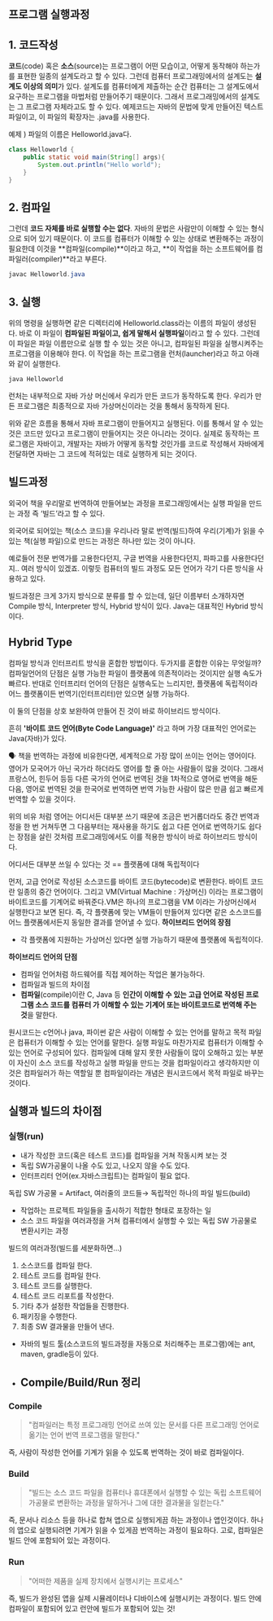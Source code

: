 ## 프로그램 실행과정

## 1. **코드작성**

**코드**(code) 혹은 **소스**(source)는 프로그램이 어떤 모습이고, 어떻게 동작해야 하는가를 표현한 일종의 설계도라고 할 수 있다. 그런데 컴퓨터 프로그래밍에서의 설계도는 **설계도 이상의 의미**가 있다. 설계도를 컴퓨터에게 제출하는 순간 컴퓨터는 그 설계도에서 요구하는 프로그램을 마법처럼 만들어주기 때문이다. 그래서 프로그래밍에서의 설계도는 그 프로그램 자체라고도 할 수 있다. 예제코드는 자바의 문법에 맞게 만들어진 텍스트 파일이고, 이 파일의 확장자는 .java를 사용한다.

예제 ) 파일의 이름은 Helloworld.java다.

```java
class Helloworld {
	public static void main(String[] args){
		System.out.println("Hello world");
	}
}
```

## 2. **컴파일**

그런데 **코드 자체를 바로 실행할 수는 없다**. 자바의 문법은 사람만이 이해할 수 있는 형식으로 되어 있기 때문이다. 이 코드를 컴퓨터가 이해할 수 있는 상태로 변환해주는 과정이 필요한데 이것을 **컴파일(compile)**이라고 하고, **이 작업을 하는 소프트웨어를 컴파일러(compiler)**라고 부른다.

```java
javac Helloworld.java
```

## 3. **실행**

위의 명령을 실행하면 같은 디렉터리에 Helloworld.class라는 이름의 파일이 생성된다. 
바로 이 파일이 **컴파일된 파일이고, 쉽게 말해서 실행파일**이라고 할 수 있다. 그런데 이 파일은 파일 이름만으로 실행 할 수 있는 것은 아니고, 컴파일된 파일을 실행시켜주는 프로그램을 이용해야 한다. 이 작업을 하는 프로그램을 런처(launcher)라고 하고 아래와 같이 실행한다.

```java
java Helloworld
```

런처는 내부적으로 자바 가상 머신에서 우리가 만든 코드가 동작하도록 한다. 우리가 만든 프로그램은 최종적으로 자바 가상머신이라는 것을 통해서 동작하게 된다.

위와 같은 흐름을 통해서 자바 프로그램이 만들어지고 실행된다. 이를 통해서 알 수 있는 것은 코드만 있다고 프로그램이 만들어지는 것은 아니라는 것이다. 실제로 동작하는 프로그램은 자바이고, 개발자는 자바가 어떻게 동작할 것인가를 코드로 작성해서 자바에게 전달하면 자바는 그 코드에 적혀있는 데로 실행하게 되는 것이다.
## 빌드과정

외국어 책을 우리말로 번역하여 만들어보는 과정을 프로그래밍에서는 실행 파일을 만드는 과정 즉 ‘빌드’라고 할 수 있다.  

외국어로 되어있는 책(소스 코드)을 우리나라 말로 번역(빌드)하여 우리(기계)가 읽을 수 있는 책(실행 파일)으로 만드는 과정은 하나만 있는 것이 아니다.

예로들어 전문 번역가를 고용한다던지, 구글 번역을 사용한다던지, 파파고를 사용한다던지.. 여러 방식이 있겠죠. 이렇듯 컴퓨터의 빌드 과정도 모든 언어가 각기 다른 방식을 사용하고 있다.

빌드과정은 크게 3가지 방식으로 분류를 할 수 있는데, 일단 이름부터 소개하자면 Compile 방식, Interpreter 방식, Hybrid 방식이 있다. Java는 대표적인 Hybrid 방식이다.
## **Hybrid Type**

컴파일 방식과 인터프리트 방식을 혼합한 방법이다. 두가지를 혼합한 이유는 무엇일까? 
컴파일언어의 단점은 실행 가능한 파일이 플랫폼에 의존적이라는 것이지만 실행 속도가 빠르다. 반대로 인터프리터 언어의 단점은 실행속도는 느리지만, 플랫폼에 독립적이라 어느 플랫폼이든 번역기(인터프리터)만 있으면 실행 가능하다.

이 둘의 단점을 상호 보완하여 만들어 진 것이 바로 하이브리드 방식이다.

흔히 **'바이트 코드 언어(Byte Code Language)'** 라고 하며 가장 대표적인 언어로는 Java(자바)가 있다.

<aside>
🗣 책을 번역하는 과정에 비유한다면, 세계적으로 가장 많이 쓰이는 언어는 영어이다. 영어가 모국어가 아닌 국가라 하더라도 영어를 할 줄 아는 사람들이 많을 것이다. 그래서 프랑스어, 힌두어 등등 다른 국가의 언어로 번역된 것을 1차적으로 영어로 번역을 해둔 다음, 영어로 번역된 것을 한국어로 번역하면 번역 가능한 사람이 많은 만큼 쉽고 빠르게 번역할 수 있을 것이다.

</aside>

위의 비유 처럼 영어는 어디서든 대부분 쓰기 때문에 조금은 번거롭더라도 중간 번역과정을 한 번 거쳐두면 그 다음부터는 재사용을 하기도 쉽고 다른 언어로 번역하기도 쉽다는 장점을 살린 것처럼 프로그래밍에서도 이를 적용한 방식이 바로 하이브리드 방식이다.

어디서든 대부분 쓰일 수 있다는 것 == 플랫폼에 대해 독립적이다

먼저, 고급 언어로 작성된 소스코드를 바이트 코드(bytecode)로 변환한다. 바이트 코드란 일종의 중간 언어이다. 그리고 VM(Virtual Machine : 가상머신) 이라는 프로그램이 바이트코드를 기계어로 바꿔준다.VM은 하나의 프로그램을 VM 이라는 가상머신에서 실행한다고 보면 된다. 즉, 각 플랫폼에 맞는 VM들이 만들어져 있다면 같은 소스코드를 어느 플랫폼에서든지 동일한 결과를 얻어낼 수 있다.
**하이브리드 언어의 장점**

- 각 플랫폼에 지원하는 가상머신 있다면 실행 가능하기 때문에 플랫폼에 독립적이다.

**하이브리드 언어의 단점**

- 컴파일 언어처럼 하드웨어를 직접 제어하는 작업은 불가능하다.
- 컴파일과 빌드의 차이점
- **컴파일**(compile)이란 C, Java 등 **인간이 이해할 수 있는 고급 언어로 작성된 프로그램 소스 코드를 컴퓨터
가 이해할 수 있는 기계어 또는 바이트코드로 번역해 주는 것**을 말한다.

원시코드는 c언어나 java, 파이썬 같은 사람이 이해할 수 있는 언어를 말하고 목적 파일은 컴퓨터가 이해할 수 있는 언어를 말한다. 실행 파일도 마찬가지로 컴퓨터가 이해할 수 있는 언어로 구성되어 있다. 컴파일에 대해 알지 못한 사람들이 많이 오해하고 있는 부분이 자신이 소스 코드를 작성하고 실행 파일을 만드는 것을 컴파일이라고 생각하지만 이것은 컴파일러가 하는 역할일 뿐 컴파일이라는 개념은 원시코드에서 목적 파일로 바꾸는 것이다.

## 실행과 빌드의 차이점

### 실행(run)

- 내가 작성한 코드(혹은 테스트 코드)를 컴파일을 거쳐 작동시켜 보는 것
- 독립 SW가공물이 나올 수도 있고, 나오지 않을  수도 있다.
- 인터프리터 언어(ex.자바스크립트)는 컴파일이 필요 없다.

독립 SW 가공물 = Artifact, 여러줄의 코드들→ 독립적인 하나의 파일
빌드(build)
- 작업하는 프로젝트 파일들을 출시하기 적합한 형태로 포장하는 일
- 소스 코드 파일을 여러과정을 거쳐 컴퓨터에서 실행할 수 있는 독립 SW 가공물로 변환시키는 과정

빌드의 여러과정(빌드를 세분화하면…)
1) 소스코드를 컴파일 한다.
2) 테스트 코드를 컴파일  한다.
3) 테스트 코드를 실행한다.
4) 테스트 코드 리포트를 작성한다.
5) 기타 추가 설정한 작업들을 진행한다.
6) 패키징을 수행한다.
7) 최종 SW 결과물을 만들어 낸다.

- 자바의 빌드 툴(소스코드의 빌드과정을 자동으로 처리해주는 프로그램)에는 ant, maven, gradle등이 있다.
- ## Compile/Build/Run 정리

### Compile

> "컴파일러는 특정 프로그래밍 언어로 쓰여 있는 문서를 다른 프로그래밍 언어로 옮기는 언어 번역 프로그램을 말한다."
> 

즉, 사람이 작성한 언어를 기계가 읽을 수 있도록 번역하는 것이 바로 컴파일이다.

### Build

> "빌드는 소스 코드 파일을 컴퓨터나 휴대폰에서 실행할 수 있는 독립 소프트웨어 가공물로 변환하는 과정을 말하거나 그에 대한 결과물을 일컫는다."
> 

즉, 문서나 리소스 등을 하나로 합쳐 앱으로 실행되게끔 하는 과정이나 앱인것이다. 하나의 앱으로 실행되려면 기계가 읽을 수 있게끔 번역하는 과정이 필요하다. 고로, 컴파일은 빌드 안에 포함되어 있는 과정이다.

### Run

> "어떠한 제품을 실제 장치에서 실행시키는 프로세스"
> 

즉, 빌드가 완성된 앱을 실제 시뮬레이터나 디바이스에 실행시키는 과정이다. 빌드 안에 컴파일이 포함되어 있고 런안에 빌드가 포함되어 있는 것!
